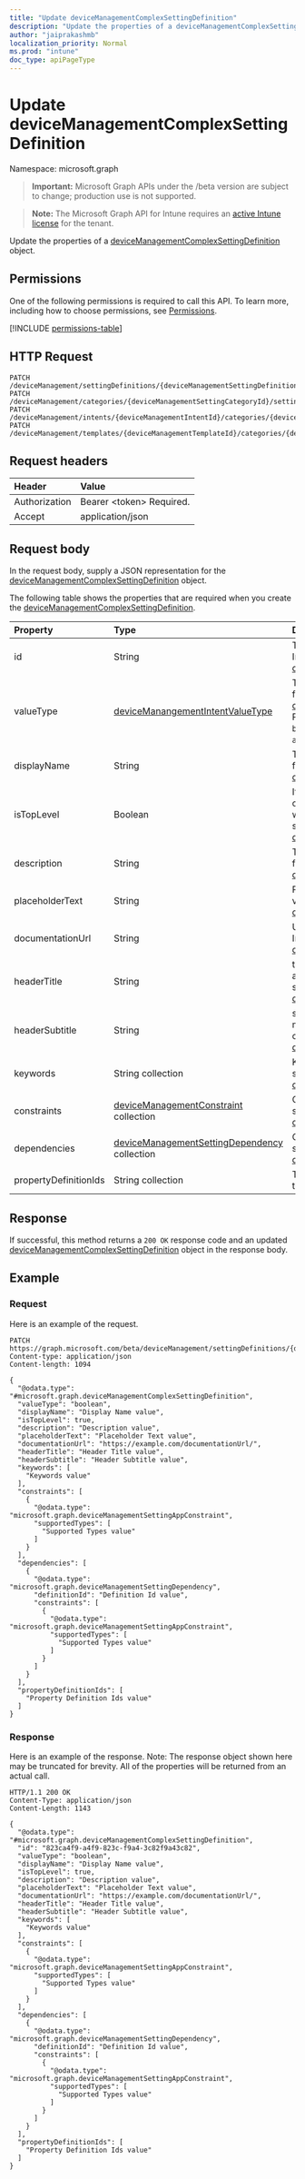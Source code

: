 ```yaml
---
title: "Update deviceManagementComplexSettingDefinition"
description: "Update the properties of a deviceManagementComplexSettingDefinition object."
author: "jaiprakashmb"
localization_priority: Normal
ms.prod: "intune"
doc_type: apiPageType
---
```


# Update deviceManagementComplexSettingDefinition

Namespace: microsoft.graph

> **Important:** Microsoft Graph APIs under the /beta version are subject to change; production use is not supported.

> **Note:** The Microsoft Graph API for Intune requires an [active Intune license](https://go.microsoft.com/fwlink/?linkid=839381) for the tenant.

Update the properties of a [deviceManagementComplexSettingDefinition](../resources/intune-deviceintent-devicemanagementcomplexsettingdefinition.md) object.

## Permissions
One of the following permissions is required to call this API. To learn more, including how to choose permissions, see [Permissions](/graph/permissions-reference).

<!-- { "blockType": "permissions", "name": "intune_deviceintent_devicemanagementcomplexsettingdefinition_update" } -->
[!INCLUDE [permissions-table](../includes/permissions/intune-deviceintent-devicemanagementcomplexsettingdefinition-update-permissions.md)]

## HTTP Request
<!-- {
  "blockType": "ignored"
}
-->
``` http
PATCH /deviceManagement/settingDefinitions/{deviceManagementSettingDefinitionId}
PATCH /deviceManagement/categories/{deviceManagementSettingCategoryId}/settingDefinitions/{deviceManagementSettingDefinitionId}
PATCH /deviceManagement/intents/{deviceManagementIntentId}/categories/{deviceManagementIntentSettingCategoryId}/settingDefinitions/{deviceManagementSettingDefinitionId}
PATCH /deviceManagement/templates/{deviceManagementTemplateId}/categories/{deviceManagementTemplateSettingCategoryId}/settingDefinitions/{deviceManagementSettingDefinitionId}
```

## Request headers
|Header|Value|
|:---|:---|
|Authorization|Bearer &lt;token&gt; Required.|
|Accept|application/json|

## Request body
In the request body, supply a JSON representation for the [deviceManagementComplexSettingDefinition](../resources/intune-deviceintent-devicemanagementcomplexsettingdefinition.md) object.

The following table shows the properties that are required when you create the [deviceManagementComplexSettingDefinition](../resources/intune-deviceintent-devicemanagementcomplexsettingdefinition.md).

|Property|Type|Description|
|:---|:---|:---|
|id|String|The ID of the setting definition Inherited from [deviceManagementSettingDefinition](../resources/intune-deviceintent-devicemanagementsettingdefinition.md)|
|valueType|[deviceManangementIntentValueType](../resources/intune-deviceintent-devicemanangementintentvaluetype.md)|The data type of the value Inherited from [deviceManagementSettingDefinition](../resources/intune-deviceintent-devicemanagementsettingdefinition.md). Possible values are: `integer`, `boolean`, `string`, `complex`, `collection`, `abstractComplex`.|
|displayName|String|The setting's display name Inherited from [deviceManagementSettingDefinition](../resources/intune-deviceintent-devicemanagementsettingdefinition.md)|
|isTopLevel|Boolean|If the setting is top level, it can be configured without the need to be wrapped in a collection or complex setting Inherited from [deviceManagementSettingDefinition](../resources/intune-deviceintent-devicemanagementsettingdefinition.md)|
|description|String|The setting's description Inherited from [deviceManagementSettingDefinition](../resources/intune-deviceintent-devicemanagementsettingdefinition.md)|
|placeholderText|String|Placeholder text as an example of valid input Inherited from [deviceManagementSettingDefinition](../resources/intune-deviceintent-devicemanagementsettingdefinition.md)|
|documentationUrl|String|Url to setting documentation Inherited from [deviceManagementSettingDefinition](../resources/intune-deviceintent-devicemanagementsettingdefinition.md)|
|headerTitle|String|title of the setting header represents a category/section of a setting/settings Inherited from [deviceManagementSettingDefinition](../resources/intune-deviceintent-devicemanagementsettingdefinition.md)|
|headerSubtitle|String|subtitle of the setting header for more details about the category/section Inherited from [deviceManagementSettingDefinition](../resources/intune-deviceintent-devicemanagementsettingdefinition.md)|
|keywords|String collection|Keywords associated with the setting Inherited from [deviceManagementSettingDefinition](../resources/intune-deviceintent-devicemanagementsettingdefinition.md)|
|constraints|[deviceManagementConstraint](../resources/intune-deviceintent-devicemanagementconstraint.md) collection|Collection of constraints for the setting value Inherited from [deviceManagementSettingDefinition](../resources/intune-deviceintent-devicemanagementsettingdefinition.md)|
|dependencies|[deviceManagementSettingDependency](../resources/intune-deviceintent-devicemanagementsettingdependency.md) collection|Collection of dependencies on other settings Inherited from [deviceManagementSettingDefinition](../resources/intune-deviceintent-devicemanagementsettingdefinition.md)|
|propertyDefinitionIds|String collection|The definitions of each property of the complex setting|



## Response
If successful, this method returns a `200 OK` response code and an updated [deviceManagementComplexSettingDefinition](../resources/intune-deviceintent-devicemanagementcomplexsettingdefinition.md) object in the response body.

## Example

### Request
Here is an example of the request.
``` http
PATCH https://graph.microsoft.com/beta/deviceManagement/settingDefinitions/{deviceManagementSettingDefinitionId}
Content-type: application/json
Content-length: 1094

{
  "@odata.type": "#microsoft.graph.deviceManagementComplexSettingDefinition",
  "valueType": "boolean",
  "displayName": "Display Name value",
  "isTopLevel": true,
  "description": "Description value",
  "placeholderText": "Placeholder Text value",
  "documentationUrl": "https://example.com/documentationUrl/",
  "headerTitle": "Header Title value",
  "headerSubtitle": "Header Subtitle value",
  "keywords": [
    "Keywords value"
  ],
  "constraints": [
    {
      "@odata.type": "microsoft.graph.deviceManagementSettingAppConstraint",
      "supportedTypes": [
        "Supported Types value"
      ]
    }
  ],
  "dependencies": [
    {
      "@odata.type": "microsoft.graph.deviceManagementSettingDependency",
      "definitionId": "Definition Id value",
      "constraints": [
        {
          "@odata.type": "microsoft.graph.deviceManagementSettingAppConstraint",
          "supportedTypes": [
            "Supported Types value"
          ]
        }
      ]
    }
  ],
  "propertyDefinitionIds": [
    "Property Definition Ids value"
  ]
}
```

### Response
Here is an example of the response. Note: The response object shown here may be truncated for brevity. All of the properties will be returned from an actual call.
``` http
HTTP/1.1 200 OK
Content-Type: application/json
Content-Length: 1143

{
  "@odata.type": "#microsoft.graph.deviceManagementComplexSettingDefinition",
  "id": "823ca4f9-a4f9-823c-f9a4-3c82f9a43c82",
  "valueType": "boolean",
  "displayName": "Display Name value",
  "isTopLevel": true,
  "description": "Description value",
  "placeholderText": "Placeholder Text value",
  "documentationUrl": "https://example.com/documentationUrl/",
  "headerTitle": "Header Title value",
  "headerSubtitle": "Header Subtitle value",
  "keywords": [
    "Keywords value"
  ],
  "constraints": [
    {
      "@odata.type": "microsoft.graph.deviceManagementSettingAppConstraint",
      "supportedTypes": [
        "Supported Types value"
      ]
    }
  ],
  "dependencies": [
    {
      "@odata.type": "microsoft.graph.deviceManagementSettingDependency",
      "definitionId": "Definition Id value",
      "constraints": [
        {
          "@odata.type": "microsoft.graph.deviceManagementSettingAppConstraint",
          "supportedTypes": [
            "Supported Types value"
          ]
        }
      ]
    }
  ],
  "propertyDefinitionIds": [
    "Property Definition Ids value"
  ]
}
```
